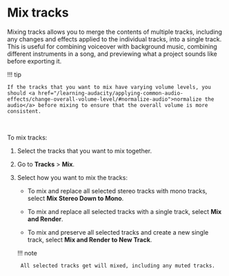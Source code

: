 # Mix tracks

Mixing tracks allows you to merge the contents of multiple tracks, including any changes and effects applied to the individual tracks, into a single track. This is useful for combining voiceover with background music, combining different instruments in a song, and previewing what a project sounds like before exporting it.

!!! tip

    If the tracks that you want to mix have varying volume levels, you should <a href="/learning-audacity/applying-common-audio-effects/change-overall-volume-level/#normalize-audio">normalize the audio</a> before mixing to ensure that the overall volume is more consistent.

</br>

To mix tracks:

1. Select the tracks that you want to mix together.

2. Go to **Tracks** \> **Mix**.

3. Select how you want to mix the tracks:

      - To mix and replace all selected stereo tracks with mono tracks, select **Mix Stereo Down to Mono**.<br/>

      - To mix and replace all selected tracks with a single track, select **Mix and Render**.

      - To mix and preserve all selected tracks and create a new single track, select **Mix and Render to New Track**.

    !!! note

        All selected tracks get will mixed, including any muted tracks.

<br/>
